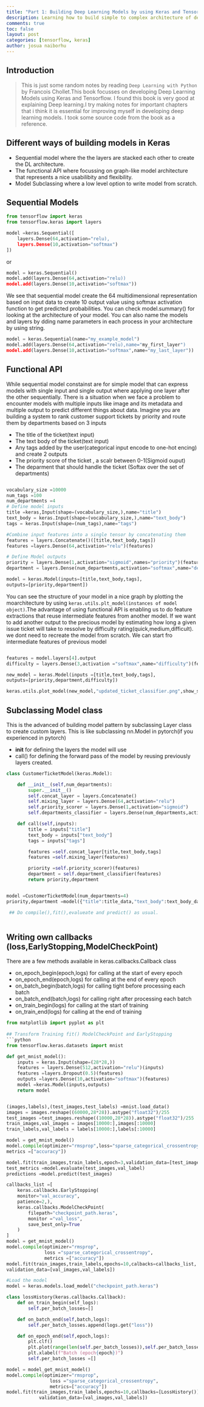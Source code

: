```yaml
---
title: "Part 1: Building Deep Learning Models by using Keras and Tensorflow"
description: Learning how to build simple to complex architecture of deep learning model.
comments: true
toc: false
layout: post
categories: [tensorflow, keras]
author: josua naiborhu
---
```

## Introduction
> This is just some random notes  by reading `Deep Learning with Python` by  Francois Chollet.This book focusses on developing Deep Learning Models using Keras and Tensorflow.
I found this book is very good at explaining Deep learning.I try making notes for important chapters that i think it is essential for improving myself in developing deep learning models. 
I took some source code from the book as a reference. 

## Different ways of building models in Keras 
- Sequential model where the the layers are stacked each other to create the DL architecture.
- The functional API where focussing on graph-like model architecture that represents a nice usabilibity and flexibility. 
- Model Subclassing where a low level option to write model from scratch.

## Sequential Models

```python 
from tensorflow import keras 
from tensorflow.keras import layers 

model =keras.Sequential([
    layers.Dense(64,activation="relu),
    layers.Dense(10,activation="softmax")
])
```
or 

```python
model = keras.Sequential()
model.add(layers.Dense(64,activation="relu))
model.add(layers.Dense(10,activation="softmax")) 

```
We see that sequential model create the 64 multidimensional representation based on input data to create 10 output 
value using softmax activation function to get predicted probabilities. You can check model.summary() 
for looking at the architecture of your model. You can also name the models and layers by dding name parameters in each process in your architecture by using string. 

```python
model = keras.Sequential(name="my_example_model")
model.add(layers.Dense(64,activation="relu),name="my_first_layer")
model.add(layers.Dense(10,activation="softmax",name="my_last_layer")) 
```

## Functional API 
While sequential model constainst are for simple model that can express models with single input and single output where applying one layer after the other sequentially. 
There is a situation when we face a problem to encounter models with multiple inputs like image and its metadata and multiple output to predict different things about data. 
Imagine you are building a system to rank customer support tickets by priority and route them by departments based on 3 inputs 
- The title of the ticket(text input)
- The text body of the ticket(text input)
- Any tags added by the user(categorical input encode to one-hot encing)
 and create 2 outputs 
 - The priority score of the ticket , a scalr between 0-1(Sigmoid ouput)
 - The deparment that should handle the ticket (Softax over the set of departments)

```python 

vocabulary_size =10000
num_tags =100
num_departments =4
# Define model inputs
title =keras,Input(shape=(vocabulary_size,),name="title")
text_body = keras.Input(shape=(vocabulary_size,),name="text_body")
tags = keras.Input(shape=(num_tags),name="tags")

#Combine input features into a single tensor by concatenating them
features = layers.Concatenate()([title,text_body,tags])
features =layers.Dense(64,activation="relu")(features)

# Define Model outputs
priority = layers.Dense(1,activation="sigmoid",names="priority")(features)
department = layers.Dense(num_departments,activation="softmax",name="departments")(features)

model = keras.Model(inputs=[title,text_body,tags],
outputs=[priority,department])

```
You can see the structure of your model in a nice graph by plotting the moarchitecture by using `keras.utils.plt_model(instances of model object)`.The advantage of using functional API is enabling us to do feature extractions that reuse intermediate features from another model. If we want to add another output to the precious model by estimating how long a given issue ticket will take to ressolve by difficulty rating(quick,medium,difficult). we dont need to recreate the model from scratch. We can start fro intermediate features of previous model

```python 

features = model.layers[4].output
difficulty = layers.Dense(3,activation ="softmax",name="difficulty")(features)

new_model = keras.Model(inputs =[title,text_body,tags],
outputs=[priority,department,difficulty])

keras.utils.plot_model(new_model,"updated_ticket_classifier.png",show_shapes=True)
```
## Subclassing Model class
This is the advanced of building model pattern by subclassing Layer class to create custom layers.
This is like subclassing nn.Model in pytorch(if you experienced in pytorch)

- __init__ for defining the layers the model will use 
- call() for defining the forward pass of the model by reusing previously layers created.

```python 
class CustomerTicketModel(keras.Model):

    def __init__(self,num_departments):
        super.__init__()
        self.concat_layer = layers.Concatenate()
        self.mixing_layer = layers.Dense(64,activation="relu")
        self.priority_scorer = layers.Dense(1,activation="sigmoid")
        self.departments_classifier = layers.Dense(num_departments,activation="sofmax")

    def call(self,inputs):
        title = inputs["title"]
        text_body = inputs["text_body"]
        tags = inputs["tags"]

        features =self.concat_layer[title,text_body,tags]
        features =self.mixing_layer(features)

        priority =self.priority_scorer)(features)
        department = self.department_classifier(features)
        return priority,department


model =CustomerTicketModel(num_departments=4)
priority,department =model({"title":title_data,"text_body":text_body_data,"tags":ttags_data})

 ## Do compile(),fit(),evalueate and predict() as usual.
 
 ```


## Writing own callbacks (loss,EarlyStopping,ModelCheckPoint)

There are a few methods available in keras.callbacks.Callback class 
- on_epoch_begin(epoch,logs) for calling at the start of every epoch
- on_epoch_end(epoch,logs) for calling at the end of every epoch
- on_batch_begin(batch,logs)  for calling tight before processing each batch
- on_batch_end(batch,logs) for calling right after processing each batch
- on_train_begin(logs) for calling at the start of training 
- on_train_end(logs) for calling at the end of training

```python
from matplotlib import pyplot as plt
 
## Transform Training fit() ModelCheckPoint and EarlyStopping
```python 
from tensorflow.keras.datasets import mnist

def get_mnist_model():
    inputs = keras.Input(shape=(28*28,))
    features = layers.Dense(512,activation="relu")(inputs)
    features =layers.Dropout(0.5)(features)
    outputs =layers.Dense(10,activation="softmax")(features)
    model =keras.Model(inputs,outputs)
    return model


(images,labels),(test_images,test_labels) =mnist.load_data()
images = images.reshape((60000,28*28)).astype("float32")/255
test_images =test_images.reshape((10000,28*28)).astype("float32")/255
train_images,val_images = images[10000:],images[:10000]
train_labels,val_labels = labels[10000:],labels[:10000]

model = get_mnist_model()
model.compile(optimizer="rmsprop",loss="sparse_categorical_crossentropy",
metrics =["accuracy"])

model.fit(train_images,train_labels,epoch=3,validation_data=[test_images,test_labels])
test_metrics =model.evaluate(test_images,val_label)
predictions =model.predict(test_images)

callbacks_list =[
    keras.callbacks.EarlyStopping(
    monitor="val_accuracy",
    patience=2,),
    keras.callbacks.ModelCheckPoint(
        filepath="checkpoint_path.keras",
        monitor ="val_loss",
        save_best_only=True
    )
]
model = get_mnist_model()
model.compile(optimizer="rmsprop",
              loss ="sparse_categorical_crossentropy",
              metrics =["accuracy"])
model.fit(train_images,train_labels,epochs=10,calbacks=callbacks_list,
validation_data=[val_images,val_labels])

#Load the model 
model = keras.models.load_model("checkpoint_path.keras")

class lossHistory(keras.callbacks.Callback):
    def on_train_begin(self_logs):
        self.per_batch_losses=[]

    def on_batch_end(self,batch,logs):
        self.per_batch_losses.append(logs.get("loss"))

    def on_epoch_end(self,epoch,logs):
        plt.clf()
        plt.plot(range(len(self.per_batch_losses)),self.per_batch_losses,label="Training loss for each batch")
        plt.xlabel(f"Batch (epoch{epoch})")
        self.per_batch_losses =[]

model = model_get_mnist_model()
model.compile(optimizer="rmsprop",
                loss ="sparse_categorical_crossentropy",
                metrics=["accuracy"])
model.fit(train_images,train_labels,epochs=10,callbacks=[LossHistory()],
            validation_data=[val_images,val_labels])

```









